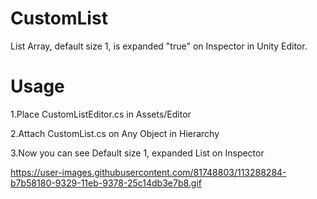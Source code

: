 # CustomList
List Array, default size 1, is expanded "true" on Inspector in Unity Editor.

# Usage

1.Place CustomListEditor.cs in Assets/Editor

2.Attach CustomList.cs on Any Object in Hierarchy

3.Now you can see Default size 1, expanded List on Inspector

https://user-images.githubusercontent.com/81748803/113288284-b7b58180-9329-11eb-9378-25c14db3e7b8.gif
